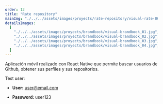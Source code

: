 ```yaml
---
order: 13
title: "Rate repository"
mainImg: "./../../assets/images/proyects/rate-repository/visual-rate-00.webp"
detailsImages:
  [
    "./../../assets/images/proyects/brandbook/visual-brandbook_01.jpg",
    "./../../assets/images/proyects/brandbook/visual-brandbook_02.jpg",
    "./../../assets/images/proyects/brandbook/visual-brandbook_03.jpg",
    "./../../assets/images/proyects/brandbook/visual-brandbook_04.jpg",
  ]
---
```


Aplicación móvil realizado con React Native que permite buscar usuarios de Github, obtener sus perfiles y sus repositorios.

Test user:

- **User:** user@email.com

- **Password:** user123
